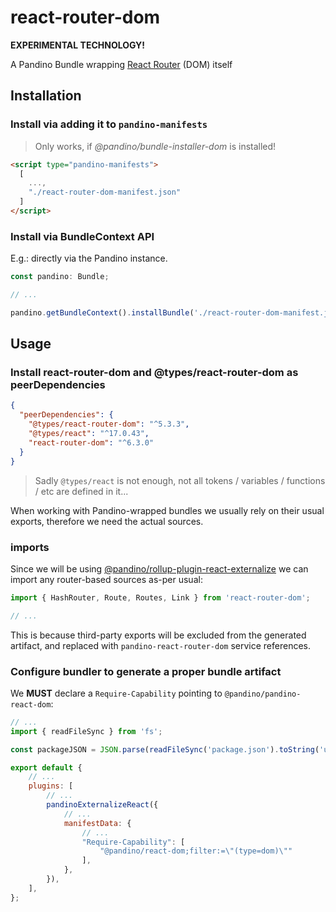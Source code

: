 # react-router-dom

**EXPERIMENTAL TECHNOLOGY!**

A Pandino Bundle wrapping [React Router](https://reactrouterdotcom.fly.dev/) (DOM) itself

## Installation

### Install via adding it to `pandino-manifests`

> Only works, if *@pandino/bundle-installer-dom* is installed!

```html
<script type="pandino-manifests">
  [
    ...,
    "./react-router-dom-manifest.json"
  ]
</script>
```

### Install via BundleContext API

E.g.: directly via the Pandino instance.

```typescript
const pandino: Bundle;

// ...

pandino.getBundleContext().installBundle('./react-router-dom-manifest.json');
```

## Usage

### Install react-router-dom and @types/react-router-dom as peerDependencies

```json
{
  "peerDependencies": {
    "@types/react-router-dom": "^5.3.3",
    "@types/react": "^17.0.43",
    "react-router-dom": "^6.3.0"
  }
}
```
> Sadly `@types/react` is not enough, not all tokens / variables / functions / etc are defined in it...

When working with Pandino-wrapped bundles we usually rely on their usual exports, therefore we need the actual sources.

### imports

Since we will be using [@pandino/rollup-plugin-react-externalize](../rollup-plugin-react-externalize) we
can import any router-based sources as-per usual:

```typescript
import { HashRouter, Route, Routes, Link } from 'react-router-dom';

// ...
```

This is because third-party exports will be excluded from the generated artifact, and replaced with `pandino-react-router-dom`
service references.

### Configure bundler to generate a proper bundle artifact

We **MUST** declare a `Require-Capability` pointing to `@pandino/pandino-react-dom`:

```javascript
// ...
import { readFileSync } from 'fs';

const packageJSON = JSON.parse(readFileSync('package.json').toString('utf8'));

export default {
    // ...
    plugins: [
        // ...
        pandinoExternalizeReact({
            // ...
            manifestData: {
                // ...
                "Require-Capability": [
                    "@pandino/react-dom;filter:=\"(type=dom)\""
                ],
            },
        }),
    ],
};
```

